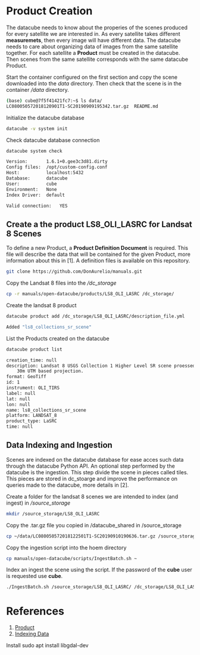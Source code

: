 # Product Creation

The datacube needs to know about the properies of the scenes produced for every satellite we are interested in. As every satellite takes different **measuremets**, then every image will have different data. The datacube needs to care about organizing data of images from the same satellite together. For each satellite a **Product** must be created in the datacube. Then scenes from the same satellite corresponds with the same datacube Product. 

Start the container configured on the first section and copy the scene downloaded into the *data* directory. Then check that the scene is in the container */data* directory.

```sh
(base) cube@7f5f41421fc7:~$ ls data/
LC080050572018120901T1-SC20190909195342.tar.gz  README.md
```

Initialize the datacube database 

```sh 
datacube -v system init
```

Check datacube database connection

```sh 
datacube system check

Version:       1.6.1+0.gee3c3d81.dirty
Config files:  /opt/custom-config.conf
Host:          localhost:5432
Database:      datacube
User:          cube
Environment:   None
Index Driver:  default

Valid connection:	YES
```

## Create a the product LS8_OLI_LASRC for Landsat 8 Scenes

To define a new Product, a **Product Definition Document** is required. This file will describe the data that will be contained for the given Product, more information about this in [1]. A definition files is available on this repository.

```sh 
git clone https://github.com/DonAurelio/manuals.git
```
Copy the Landsat 8 files into the */dc_storage*

```sh 
cp -r manuals/open-datacube/products/LS8_OLI_LASRC /dc_storage/
```

Create the landsat 8 product

```sh 
datacube product add /dc_storage/LS8_OLI_LASRC/description_file.yml

Added "ls8_collections_sr_scene"
```

List the Products created on the datacube

```sh 
datacube product list

creation_time: null
description: Landsat 8 USGS Collection 1 Higher Level SR scene proessed using LaSRC.
    30m UTM based projection.
format: GeoTiff
id: 1
instrument: OLI_TIRS
label: null
lat: null
lon: null
name: ls8_collections_sr_scene
platform: LANDSAT_8
product_type: LaSRC
time: null
```

## Data Indexing and Ingestion

Scenes are indexed on the datacube database for ease acces such data through the datacube Python API. An optional step performed by the datacube is the ingestion. This step divide the scene in pieces called tiles. This pieces are stored in dc_stoarge and improve the performance on queries made to the datacube, more details in [2]. 

Create a folder for the landsat 8 scenes we are intended to index (and ingest) in */source_storage*

```sh 
mkdir /source_storage/LS8_OLI_LASRC
```

Copy the .tar.gz file you copied in /datacube_shared in /source_storage

```sh 
cp ~/data/LC080050572018122501T1-SC20190910190636.tar.gz /source_storage/LS8_OLI_LASRC
```

Copy the ingestion script into the hoem directory

```sh 
cp manuals/open-datacube/scripts/IngestBatch.sh ~
```

Index an ingest the scene using the script. If the password of the **cube** user is requested use **cube**. 

```sh 
./IngestBatch.sh /source_storage/LS8_OLI_LASRC/ /dc_storage/LS8_OLI_LASRC/ingest_file.yml /dc_storage/LS8_OLI_LASRC/mgen_script.py
```


# References

1. [Product](https://datacube-core.readthedocs.io/en/latest/architecture/data_model.html#product)
2. [Indexing Data](https://datacube-core.readthedocs.io/en/latest/ops/indexing.html#indexing-data)

Install sudo apt install libgdal-dev